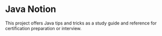 # Java Notion

This project offers Java tips and tricks as a study guide and reference for certification preparation or interview.